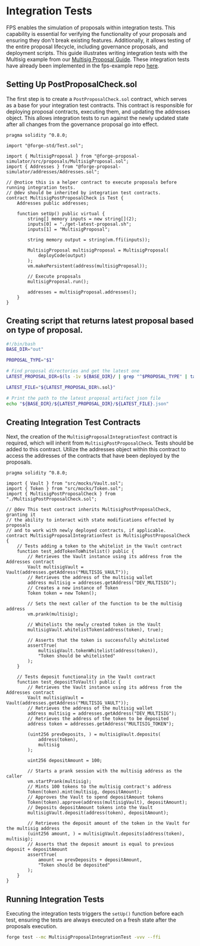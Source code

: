# Integration Tests

FPS enables the simulation of proposals within integration tests. This capability is essential for verifying the functionality of your proposals and ensuring they don't break existing features. Additionally, it allows testing of the entire proposal lifecycle, including governance proposals, and deployment scripts. This guide illustrates writing integration tests with the Multisig example from our [Multisig Proposal Guide](../guides/multisig-proposal.md). These integration tests have already been implemented in the fps-example repo [here](https://github.com/solidity-labs-io/fps-example-repo/tree/main/test/multisig).

## Setting Up PostProposalCheck.sol

The first step is to create a `PostProposalCheck.sol` contract, which serves as a base for your integration test contracts. This contract is responsible for deploying proposal contracts, executing them, and updating the addresses object.
This allows integration tests to run against the newly updated state after all changes from the governance proposal go into effect.

```solidity
pragma solidity ^0.8.0;

import "@forge-std/Test.sol";

import { MultisigProposal } from "@forge-proposal-simulator/src/proposals/MultisigProposal.sol";
import { Addresses } from "@forge-proposal-simulator/addresses/Addresses.sol";

// @notice this is a helper contract to execute proposals before running integration tests.
// @dev should be inherited by integration test contracts.
contract MultisigPostProposalCheck is Test {
    Addresses public addresses;

    function setUp() public virtual {
        string[] memory inputs = new string[](2);
        inputs[0] = "./get-latest-proposal.sh";
        inputs[1] = "MultisigProposal";

        string memory output = string(vm.ffi(inputs));

        MultisigProposal multisigProposal = MultisigProposal(
            deployCode(output)
        );
        vm.makePersistent(address(multisigProposal));

        // Execute proposals
        multisigProposal.run();

        addresses = multisigProposal.addresses();
    }
}
```

## Creating script that returns latest proposal based on type of proposal.

```bash
#!/bin/bash
BASE_DIR="out"

PROPOSAL_TYPE="$1"

# Find proposal directories and get the latest one
LATEST_PROPOSAL_DIR=$(ls -1v ${BASE_DIR}/ | grep "^$PROPOSAL_TYPE" | tail -n 1)

LATEST_FILE="${LATEST_PROPOSAL_DIR%.sol}"

# Print the path to the latest proposal artifact json file
echo "${BASE_DIR}/${LATEST_PROPOSAL_DIR}/${LATEST_FILE}.json"
```

## Creating Integration Test Contracts

Next, the creation of the `MultisigProposalIntegrationTest` contract is required, which will inherit from `MultisigPostProposalCheck`. Tests should be added to this contract. Utilize the addresses object within this contract to access the addresses of the contracts that have been deployed by the proposals.

```solidity
pragma solidity ^0.8.0;

import { Vault } from "src/mocks/Vault.sol";
import { Token } from "src/mocks/Token.sol";
import { MultisigPostProposalCheck } from "./MultisigPostProposalCheck.sol";

// @dev This test contract inherits MultisigPostProposalCheck, granting it
// the ability to interact with state modifications effected by proposals
// and to work with newly deployed contracts, if applicable.
contract MultisigProposalIntegrationTest is MultisigPostProposalCheck {
    // Tests adding a token to the whitelist in the Vault contract
    function test_addTokenToWhitelist() public {
        // Retrieves the Vault instance using its address from the Addresses contract
        Vault multisigVault = Vault(addresses.getAddress("MULTISIG_VAULT"));
        // Retrieves the address of the multisig wallet
        address multisig = addresses.getAddress("DEV_MULTISIG");
        // Creates a new instance of Token
        Token token = new Token();

        // Sets the next caller of the function to be the multisig address
        vm.prank(multisig);

        // Whitelists the newly created token in the Vault
        multisigVault.whitelistToken(address(token), true);

        // Asserts that the token is successfully whitelisted
        assertTrue(
            multisigVault.tokenWhitelist(address(token)),
            "Token should be whitelisted"
        );
    }

    // Tests deposit functionality in the Vault contract
    function test_depositToVault() public {
        // Retrieves the Vault instance using its address from the Addresses contract
        Vault multisigVault = Vault(addresses.getAddress("MULTISIG_VAULT"));
        // Retrieves the address of the multisig wallet
        address multisig = addresses.getAddress("DEV_MULTISIG");
        // Retrieves the address of the token to be deposited
        address token = addresses.getAddress("MULTISIG_TOKEN");

        (uint256 prevDeposits, ) = multisigVault.deposits(
            address(token),
            multisig
        );

        uint256 depositAmount = 100;

        // Starts a prank session with the multisig address as the caller
        vm.startPrank(multisig);
        // Mints 100 tokens to the multisig contract's address
        Token(token).mint(multisig, depositAmount);
        // Approves the Vault to spend depositAmount tokens
        Token(token).approve(address(multisigVault), depositAmount);
        // Deposits depositAmount tokens into the Vault
        multisigVault.deposit(address(token), depositAmount);

        // Retrieves the deposit amount of the token in the Vault for the multisig address
        (uint256 amount, ) = multisigVault.deposits(address(token), multisig);
        // Asserts that the deposit amount is equal to previous deposit + depositAmount
        assertTrue(
            amount == prevDeposits + depositAmount,
            "Token should be deposited"
        );
    }
}
```

## Running Integration Tests

Executing the integration tests triggers the `setUp()` function before each test, ensuring the
tests are always executed on a fresh state after the proposals execution.

```bash
forge test --mc MultisigProposalIntegrationTest -vvv --ffi
```
